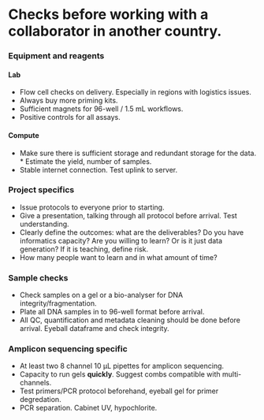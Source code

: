 # Checks before working with a collaborator in another country.

### Equipment and reagents
#### **Lab**
* Flow cell checks on delivery. Especially in regions with logistics issues.
* Always buy more priming kits.
* Sufficient magnets for 96-well / 1.5 mL workflows.
* Positive controls for all assays.

#### **Compute**
* Make sure there is sufficient storage and redundant storage for the data. * Estimate the yield, number of samples.
* Stable internet connection. Test uplink to server.

### Project specifics
* Issue protocols to everyone prior to starting.
* Give a presentation, talking through all protocol before arrival. Test understanding.
* Clearly define the outcomes: what are the deliverables? Do you have informatics capacity? Are you willing to learn? Or is it just data generation? If it is teaching, define risk.
* How many people want to learn and in what amount of time?

### Sample checks
* Check samples on a gel or a bio-analyser for DNA integrity/fragmentation.
* Plate all DNA samples in to 96-well format before arrival.
* All QC, quantification and metadata cleaning should be done before arrival. Eyeball dataframe and check integrity.


### Amplicon sequencing specific
* At least two 8 channel 10 µL pipettes for amplicon sequencing.
* Capacity to run gels **quickly**. Suggest combs compatible with multi-channels.
* Test primers/PCR protocol beforehand, eyeball gel for primer degredation.
* PCR separation. Cabinet UV, hypochlorite.